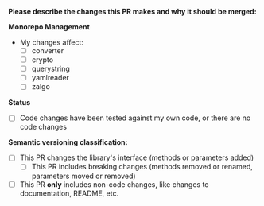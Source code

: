 **Please describe the changes this PR makes and why it should be merged:**

**Monorepo Management**

- My changes affect:
  - [ ] converter
  - [ ] crypto
  - [ ] querystring
  - [ ] yamlreader
  - [ ] zalgo

**Status**

- [ ] Code changes have been tested against my own code, or there are no code changes

**Semantic versioning classification:**

- [ ] This PR changes the library's interface (methods or parameters added)
  - [ ] This PR includes breaking changes (methods removed or renamed, parameters moved or removed)
- [ ] This PR **only** includes non-code changes, like changes to documentation, README, etc.

